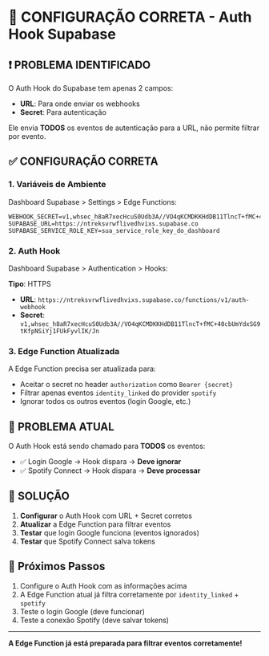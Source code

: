 # 🔧 CONFIGURAÇÃO CORRETA - Auth Hook Supabase

## ❗ PROBLEMA IDENTIFICADO

O Auth Hook do Supabase tem apenas 2 campos:
- **URL**: Para onde enviar os webhooks
- **Secret**: Para autenticação

Ele envia **TODOS** os eventos de autenticação para a URL, não permite filtrar por evento.

## ✅ CONFIGURAÇÃO CORRETA

### 1. Variáveis de Ambiente
Dashboard Supabase > Settings > Edge Functions:

```
WEBHOOK_SECRET=v1,whsec_h8aR7xecHcuS0Udb3A//VO4qKCMDKKHdDB11TlncT+fMC+40cbUmYdxSG9tKfpNSiYj1FUkFyvlIK/Jn
SUPABASE_URL=https://ntreksvrwflivedhvixs.supabase.co
SUPABASE_SERVICE_ROLE_KEY=sua_service_role_key_do_dashboard
```

### 2. Auth Hook
Dashboard Supabase > Authentication > Hooks:

**Tipo**: HTTPS
- **URL**: `https://ntreksvrwflivedhvixs.supabase.co/functions/v1/auth-webhook`  
- **Secret**: `v1,whsec_h8aR7xecHcuS0Udb3A//VO4qKCMDKKHdDB11TlncT+fMC+40cbUmYdxSG9tKfpNSiYj1FUkFyvlIK/Jn`

### 3. Edge Function Atualizada
A Edge Function precisa ser atualizada para:
- Aceitar o secret no header `authorization` como `Bearer {secret}`
- Filtrar apenas eventos `identity_linked` do provider `spotify`
- Ignorar todos os outros eventos (login Google, etc.)

## 🚨 PROBLEMA ATUAL

O Auth Hook está sendo chamado para **TODOS** os eventos:
- ✅ Login Google → Hook dispara → **Deve ignorar**
- ✅ Spotify Connect → Hook dispara → **Deve processar**

## 🎯 SOLUÇÃO

1. **Configurar** o Auth Hook com URL + Secret corretos
2. **Atualizar** a Edge Function para filtrar eventos
3. **Testar** que login Google funciona (eventos ignorados)
4. **Testar** que Spotify Connect salva tokens

## 📝 Próximos Passos

1. Configure o Auth Hook com as informações acima
2. A Edge Function atual já filtra corretamente por `identity_linked` + `spotify`
3. Teste o login Google (deve funcionar)
4. Teste a conexão Spotify (deve salvar tokens)

---

**A Edge Function já está preparada para filtrar eventos corretamente!**
